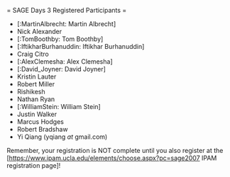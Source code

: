 = SAGE Days 3 Registered Participants =

 * [:MartinAlbrecht: Martin Albrecht]
 * Nick Alexander
 * [:TomBoothby: Tom Boothby] 
 * [:IftikharBurhanuddin: Iftikhar Burhanuddin]  
 * Craig Citro
 * [:AlexClemesha: Alex Clemesha]
 * [:David_Joyner: David Joyner]
 * Kristin Lauter
 * Robert Miller
 * Rishikesh
 * Nathan Ryan
 * [:WilliamStein: William Stein]
 * Justin Walker
 * Marcus Hodges
 * Robert Bradshaw
 * Yi Qiang (yqiang _at_ gmail.com)

Remember, your registration is NOT complete until you also register at the 
[https://www.ipam.ucla.edu/elements/choose.aspx?pc=sage2007 IPAM registration page]!
